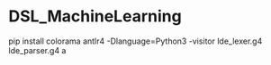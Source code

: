 # DSL_MachineLearning
pip install colorama
antlr4 -Dlanguage=Python3 -visitor lde_lexer.g4 lde_parser.g4
a